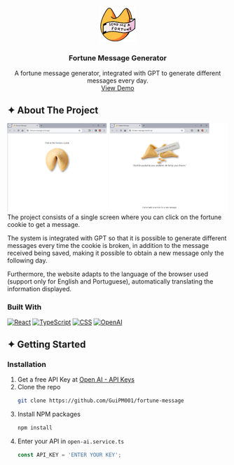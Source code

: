 <div align="center">
  <img src="./images/logo.png" alt="Logo" height="80">

  <h3 align="center">Fortune Message Generator</h3>

  <p align="center">
    A fortune message generator, integrated with GPT to generate different messages every day.
    <br />
    <a target="_blank" href="https://fortune-message.vercel.app/">View Demo</a>
  </p>
</div>

## ✦ About The Project
![Product Screen Shot][project-image]
The project consists of a single screen where you can click on the fortune cookie to get a message.

The system is integrated with GPT so that it is possible to generate different messages every time the cookie is broken, in addition to the message received being saved, making it possible to obtain a new message only the following day.

Furthermore, the website adapts to the language of the browser used (support only for English and Portuguese), automatically translating the information displayed.

### Built With
[![React][React-image]][React-url]
[![TypeScript][Typescript-image]][Typescript-url]
[![CSS][CSS-image]][CSS-url]
[![OpenAI][OpenAI-image]][OpenAI-url]

## ✦ Getting Started
### Installation
1. Get a free API Key at [Open AI - API Keys](https://platform.openai.com/api-keys)
2. Clone the repo
   ```sh
   git clone https://github.com/GuiPM001/fortune-message
   ```
3. Install NPM packages
   ```sh
   npm install
   ```
4. Enter your API in `open-ai.service.ts`
   ```js
   const API_KEY = 'ENTER YOUR KEY';
   ```

[project-image]: images/project-image.png
[React-image]: https://img.shields.io/badge/React-20232A?style=for-the-badge&logo=react&logoColor=61DAFB
[React-url]: https://react.dev/
[Typescript-image]:https://img.shields.io/badge/TypeScript-007ACC?style=for-the-badge&logo=typescript&logoColor=white
[Typescript-url]: https://www.typescriptlang.org/
[CSS-image]: https://img.shields.io/badge/CSS3-1572B6?style=for-the-badge&logo=css3&logoColor=white
[CSS-url]: https://www.w3schools.com/css/
[OpenAI-image]: https://img.shields.io/badge/ChatGPT-74aa9c?style=for-the-badge&logo=openai&logoColor=white
[OpenAI-url]: https://platform.openai.com/docs/overview
